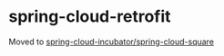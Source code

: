 # spring-cloud-retrofit
Moved to [spring-cloud-incubator/spring-cloud-square](https://github.com/spring-cloud-incubator/spring-cloud-square)
